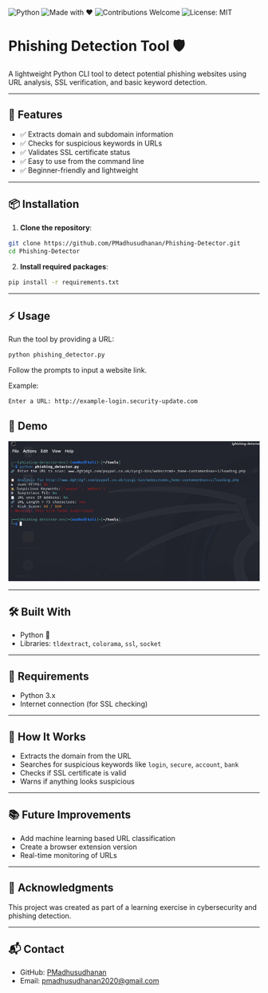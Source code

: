 ![Python](https://img.shields.io/badge/Python-3.x-blue)
![Made with ❤️](https://img.shields.io/badge/Made%20with-Love-red)
![Contributions Welcome](https://img.shields.io/badge/Contributions-Welcome-brightgreen)
![License: MIT](https://img.shields.io/badge/License-MIT-yellow.svg)


# Phishing Detection Tool 🛡️

A lightweight Python CLI tool to detect potential phishing websites using URL analysis, SSL verification, and basic keyword detection.

---

## 🚀 Features

- ✅ Extracts domain and subdomain information
- ✅ Checks for suspicious keywords in URLs
- ✅ Validates SSL certificate status
- ✅ Easy to use from the command line
- ✅ Beginner-friendly and lightweight

---

## 📦 Installation

1. **Clone the repository**:

```bash
git clone https://github.com/PMadhusudhanan/Phishing-Detector.git
cd Phishing-Detector
```

2. **Install required packages**:

```bash
pip install -r requirements.txt
```

---

## ⚡ Usage

Run the tool by providing a URL:

```bash
python phishing_detector.py
```

Follow the prompts to input a website link.

Example:

```bash
Enter a URL: http://example-login.security-update.com

```
## 📸 Demo

![Phishing Detector Demo](demo.png)


---

## 🛠️ Built With

- Python 🐍
- Libraries: `tldextract`, `colorama`, `ssl`, `socket`

---

## 📄 Requirements

- Python 3.x
- Internet connection (for SSL checking)

---

## 🤔 How It Works

- Extracts the domain from the URL
- Searches for suspicious keywords like `login`, `secure`, `account`, `bank`
- Checks if SSL certificate is valid
- Warns if anything looks suspicious

---

## 📚 Future Improvements

- Add machine learning based URL classification
- Create a browser extension version
- Real-time monitoring of URLs

---

## 🙏 Acknowledgments

This project was created as part of a learning exercise in cybersecurity and phishing detection.

---

## 📬 Contact

- GitHub: [PMadhusudhanan](https://github.com/PMadhusudhanan)
- Email:  pmadhusudhanan2020@gmail.com
  





